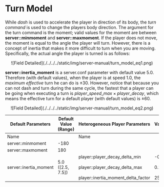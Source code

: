# Turn Model

While *dash* is used to accelerate the player in direction of its
body, the *turn command* is used to change the players body direction.
The argument for the turn command is the moment; valid values for the
moment are between **server::minmoment** and **server::maxmoment**.
If the player does not move, the moment is equal to the angle the
player will turn. However, there is a concept of inertia that makes it
more difficult to turn when you are moving.
Specifically, the actual angle the player is turned is as follows:

<div align="center">
  ![Field Detailed](./../../../static/img/server-manual/turn_model_eq1.png)
</div>

**server::inertia_moment** is a server.conf parameter with default
value 5.0.
Therefore (with default values), when the player is at speed 1.0, the
*maximum effective* turn he can do is $\pm30$.
However, notice that because you can not dash and turn during the same
cycle, the fastest that a player can be going when executing a turn is
$player\_speed\_max \times player\_decay$, which means the effective turn for a default player
(with default values) is $\pm60$.

<div align="center">
  ![Field Detailed](./../../../static/img/server-manual/turn_model_eq2.png)
</div>

| Default Parameters        | Default Value (Range) | Heterogeneous Player Parameters     | Value |
|--------------------------|-----------------------|-------------------------------------|-------|
| Name                     |                       | Name                                |       |
| server::minmoment        | -180                  |                                     |       |
| server::maxmoment        | 180                   |                                     |       |
| server::inertia_moment   | 5.0 ([2.5, 7.5])     | player::player_decay_delta_min<br></br>player::player_decay_delta_max <br></br>player::inertia_moment_delta_factor      | -0.1<br></br>0.1<br></br>25 |

